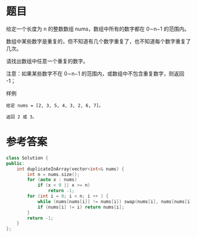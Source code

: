 # 题目
给定一个长度为 n 的整数数组 nums，数组中所有的数字都在 0∼n−1 的范围内。

数组中某些数字是重复的，但不知道有几个数字重复了，也不知道每个数字重复了几次。

请找出数组中任意一个重复的数字。

注意：如果某些数字不在 0∼n−1 的范围内，或数组中不包含重复数字，则返回 -1；

样例<br>
```
给定 nums = [2, 3, 5, 4, 3, 2, 6, 7]。

返回 2 或 3。
```
# 参考答案
```c++
class Solution {
public:
    int duplicateInArray(vector<int>& nums) {
        int n = nums.size();
        for (auto x : nums)
            if (x < 0 || x >= n)
                return -1;
        for (int i = 0; i < n; i ++ ) {
            while (nums[nums[i]] != nums[i]) swap(nums[i], nums[nums[i]]);
            if (nums[i] != i) return nums[i];
        }
        return -1;
    }
};




